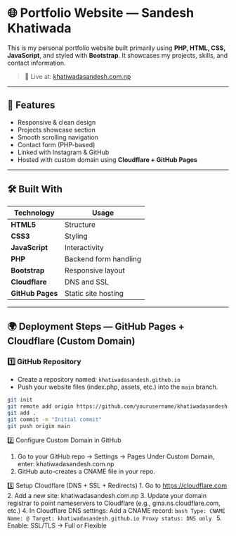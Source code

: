 # 🌐 Portfolio Website — Sandesh Khatiwada

This is my personal portfolio website built primarily using **PHP, HTML, CSS, JavaScript**, and styled with **Bootstrap**. It showcases my projects, skills, and contact information.

> 🔗 Live at: [khatiwadasandesh.com.np](https://khatiwadasandesh.com.np)

---

## 🚀 Features

- Responsive & clean design
- Projects showcase section
- Smooth scrolling navigation
- Contact form (PHP-based)
- Linked with Instagram & GitHub
- Hosted with custom domain using **Cloudflare + GitHub Pages**

---

## 🛠️ Built With

| Technology | Usage |
|------------|-------|
| **HTML5**  | Structure |
| **CSS3**   | Styling |
| **JavaScript** | Interactivity |
| **PHP**    | Backend form handling |
| **Bootstrap** | Responsive layout |
| **Cloudflare** | DNS and SSL |
| **GitHub Pages** | Static site hosting |

---

## 🌍 Deployment Steps — GitHub Pages + Cloudflare (Custom Domain)

### 1️⃣ GitHub Repository

- Create a repository named: `khatiwadasandesh.github.io`
- Push your website files (index.php, assets, etc.) into the `main` branch.
  
```bash
git init
git remote add origin https://github.com/yourusername/khatiwadasandesh.github.io
git add .
git commit -m "Initial commit"
git push origin main
```

2️⃣ Configure Custom Domain in GitHub
  1. Go to your GitHub repo → Settings → Pages
        Under Custom Domain, enter: khatiwadasandesh.com.np
  2. GitHub auto-creates a CNAME file in your repo.

3️⃣ Setup Cloudflare (DNS + SSL + Redirects)
    1. Go to https://cloudflare.com
    2. Add a new site: khatiwadasandesh.com.np
    3. Update your domain registrar to point nameservers to Cloudflare (e.g., gina.ns.cloudflare.com, etc.)
    4. In Cloudflare DNS settings:
       Add a CNAME record:
       ```bash
        Type: CNAME
        Name: @
        Target: khatiwadasandesh.github.io
        Proxy status: DNS only
       ```
    5. Enable: SSL/TLS → Full or Flexible

